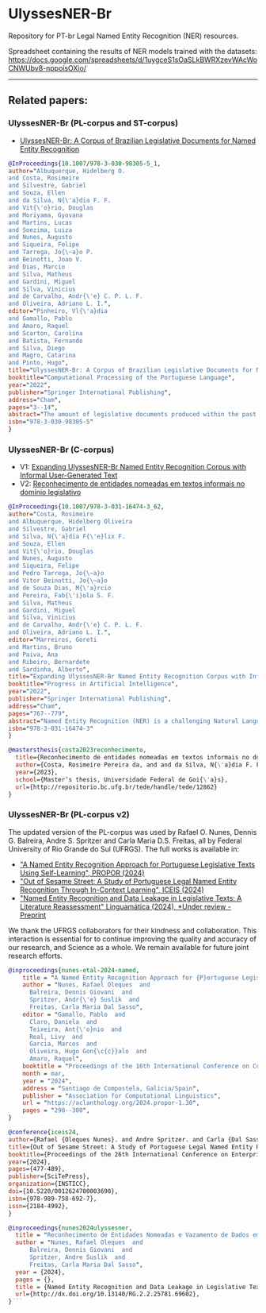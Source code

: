 # UlyssesNER-Br
Repository for PT-br Legal Named Entity Recognition (NER) resources.

Spreadsheet containing the results of NER models trained with the datasets: https://docs.google.com/spreadsheets/d/1uygceS1sOaSLkBWRXzevWAcWoCNWUbv8-nppoisOXio/

---

## Related papers:
### UlyssesNER-Br (PL-corpus and ST-corpus)

- [UlyssesNER-Br: A Corpus of Brazilian Legislative Documents for Named Entity Recognition](https://doi.org/10.1007/978-3-030-98305-5_1)
```bibtex
@InProceedings{10.1007/978-3-030-98305-5_1,
author="Albuquerque, Hidelberg O.
and Costa, Rosimeire
and Silvestre, Gabriel
and Souza, Ellen
and da Silva, N{\'a}dia F. F.
and Vit{\'o}rio, Douglas
and Moriyama, Gyovana
and Martins, Lucas
and Soezima, Luiza
and Nunes, Augusto
and Siqueira, Felipe
and Tarrega, Jo{\~a}o P.
and Beinotti, Joao V.
and Dias, Marcio
and Silva, Matheus
and Gardini, Miguel
and Silva, Vinicius
and de Carvalho, Andr{\'e} C. P. L. F.
and Oliveira, Adriano L. I.",
editor="Pinheiro, Vl{\'a}dia
and Gamallo, Pablo
and Amaro, Raquel
and Scarton, Carolina
and Batista, Fernando
and Silva, Diego
and Magro, Catarina
and Pinto, Hugo",
title="UlyssesNER-Br: A Corpus of Brazilian Legislative Documents for Named Entity Recognition",
booktitle="Computational Processing of the Portuguese Language",
year="2022",
publisher="Springer International Publishing",
address="Cham",
pages="3--14",
abstract="The amount of legislative documents produced within the past decade has risen dramatically, making it difficult for law practitioners to consult and update legislation. Named Entity Recognition (NER) systems have the untapped potential to extract information from legal documents, which can improve information retrieval and decision-making processes. We introduce the UlyssesNER-Br, a corpus of Brazilian Legislative Documents for NER with quality baselines. The presented corpus consists of bills and legislative consultations from Brazilian Chamber of Deputies. We implemented Conditional Random Field (CRF) and Hidden Markov Model (HMM) models, and the promising F1-score of 80.8{\%} in the analysis by categories and 81.04{\%} in the analysis by types, was achieved with the CRF model. The entities with the best average F1-score results were ``FUNDlei'' and ``DATA'', and the ones with the worst results were ``EVENTO'' and ``PESSOAgrupoind''. The corpus was also evaluated using a BiLSTM-CRF and Glove architectures provided by the pioneering state-of-the-art paper, achieving F1-score of 76.89{\%} in the analysis by categories and 59.67{\%} in the analysis by types.",
isbn="978-3-030-98305-5"
}
```
### UlyssesNER-Br (C-corpus)
- V1: [Expanding UlyssesNER-Br Named Entity Recognition Corpus with Informal User-Generated Text](https://link.springer.com/chapter/10.1007/978-3-031-16474-3_62)
- V2: [Reconhecimento de entidades nomeadas em textos informais no domínio legislativo]([https://link.springer.com/chapter/10.1007/978-3-031-16474-3_62](http://repositorio.bc.ufg.br/tede/handle/tede/12862))
```bibtex
@InProceedings{10.1007/978-3-031-16474-3_62,
author="Costa, Rosimeire
and Albuquerque, Hidelberg Oliveira
and Silvestre, Gabriel
and Silva, N{\'a}dia F{\'e}lix F.
and Souza, Ellen
and Vit{\'o}rio, Douglas
and Nunes, Augusto
and Siqueira, Felipe
and Pedro Tarrega, Jo{\~a}o
and Vitor Beinotti, Jo{\~a}o
and de Souza Dias, M{\'a}rcio
and Pereira, Fab{\'i}ola S. F.
and Silva, Matheus
and Gardini, Miguel
and Silva, Vinicius
and de Carvalho, Andr{\'e} C. P. L. F.
and Oliveira, Adriano L. I.",
editor="Marreiros, Goreti
and Martins, Bruno
and Paiva, Ana
and Ribeiro, Bernardete
and Sardinha, Alberto",
title="Expanding UlyssesNER-Br Named Entity Recognition Corpus with Informal User-Generated Text",
booktitle="Progress in Artificial Intelligence",
year="2022",
publisher="Springer International Publishing",
address="Cham",
pages="767--779",
abstract="Named Entity Recognition (NER) is a challenging Natural Language Processing task for a language as rich as Portuguese. When applied in a scenario appropriate to informal language and short texts, the task acquires a new layer of complexity, handling a particular lexicon to the domain in question. In this paper, we expanded the UlyssesNER-Br corpus for NER task with Brazilian Portuguese comments about bills. Additionally, we enriched the annotated set with a formal corpora, in order to analyze whether the combination of formal and informal texts from the same domain could improve NER. Finally, we carry out experiments with a Conditional Random Fields (CRF) model, a Bidirectional LSTM-CRF (BiLSTM-CRF) model, and subsequently, we realized fine-tuning of a language model BERT on NER task with our dataset. We concluded that formal texts helped identification of entities in informal texts. The best model was the fine-tuned BERT which achieved an F1-score of 73.90{\%}, beating the benchmark of related works.",
isbn="978-3-031-16474-3"
}
```
``` bibtex
@mastersthesis{costa2023reconhecimento,
  title={Reconhecimento de entidades nomeadas em textos informais no dom{\'\i}nio legislativo},
  author={Costa, Rosimeire Pereira da, and and da Silva, N{\'a}dia F. F.},
  year={2023},
  school={Master’s thesis, Universidade Federal de Goi{\'a}s},
  url={http://repositorio.bc.ufg.br/tede/handle/tede/12862}
}
```
### UlyssesNER-Br (PL-corpus v2)
The updated version of the PL-corpus was used by Rafael O. Nunes, Dennis G. Balreira, Andre S. Spritzer and Carla Maria D.S. Freitas, all by Federal University of Rio Grande do Sul (UFRGS).
The full works is available in:
- ["A Named Entity Recognition Approach for Portuguese Legislative Texts Using Self-Learning", PROPOR (2024)](https://aclanthology.org/2024.propor-1.30/)
- ["Out of Sesame Street: A Study of Portuguese Legal Named Entity Recognition Through In-Context Learning", ICEIS (2024)](https://doi.org/10.5220/0012624700003690)
- ["Named Entity Recognition and Data Leakage in Legislative Texts: A Literature Reassessment" Linguamática (2024), *Under review - Preprint](http://dx.doi.org/10.13140/RG.2.2.25781.69602)

We thank the UFRGS collaborators for their kindness and collaboration. 
This interaction is essential for to continue improving the quality and accuracy of our research, and Science as a whole. We remain available for future joint research efforts.

``` bibtex
@inproceedings{nunes-etal-2024-named,
    title = "A Named Entity Recognition Approach for {P}ortuguese Legislative Texts Using Self-Learning",
    author = "Nunes, Rafael Oleques  and
      Balreira, Dennis Giovani  and
      Spritzer, Andr{\'e} Suslik  and
      Freitas, Carla Maria Dal Sasso",
    editor = "Gamallo, Pablo  and
      Claro, Daniela  and
      Teixeira, Ant{\'o}nio  and
      Real, Livy  and
      Garcia, Marcos  and
      Oliveira, Hugo Gon{\c{c}}alo  and
      Amaro, Raquel",
    booktitle = "Proceedings of the 16th International Conference on Computational Processing of Portuguese - Vol. 1",
    month = mar,
    year = "2024",
    address = "Santiago de Compostela, Galicia/Spain",
    publisher = "Association for Computational Linguistics",
    url = "https://aclanthology.org/2024.propor-1.30",
    pages = "290--300",
}
```
``` bibtex
@conference{iceis24,
author={Rafael {Oleques Nunes}. and Andre Spritzer. and Carla {Dal Sasso Freitas}. and Dennis Balreira.},
title={Out of Sesame Street: A Study of Portuguese Legal Named Entity Recognition Through In-Context Learning},
booktitle={Proceedings of the 26th International Conference on Enterprise Information Systems - Volume 1: ICEIS},
year={2024},
pages={477-489},
publisher={SciTePress},
organization={INSTICC},
doi={10.5220/0012624700003690},
isbn={978-989-758-692-7},
issn={2184-4992},
}
```
``` bibtex
@inproceedings{nunes2024ulyssesner,
  title = "Reconhecimento de Entidades Nomeadas e Vazamento de Dados em Textos Legislativos: Uma Reavaliação da Literatura",
  author = "Nunes, Rafael Oleques  and
      Balreira, Dennis Giovani  and
      Spritzer, Andre Suslik  and
      Freitas, Carla Maria Dal Sasso",
  year = {2024},
  pages = {},
  title = {Named Entity Recognition and Data Leakage in Legislative Texts: A Literature Reassessment},
  url={http://dx.doi.org/10.13140/RG.2.2.25781.69602},
}```
